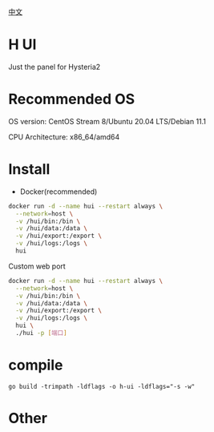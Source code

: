 [中文](README_ZH.md)

# H UI

Just the panel for Hysteria2

# Recommended OS

OS version: CentOS Stream 8/Ubuntu 20.04 LTS/Debian 11.1

CPU Architecture: x86_64/amd64

# Install

- Docker(recommended)

```bash
docker run -d --name hui --restart always \
  --network=host \
  -v /hui/bin:/bin \
  -v /hui/data:/data \
  -v /hui/export:/export \
  -v /hui/logs:/logs \
  hui

```

Custom web port

```bash
docker run -d --name hui --restart always \
  --network=host \
  -v /hui/bin:/bin \
  -v /hui/data:/data \
  -v /hui/export:/export \
  -v /hui/logs:/logs \
  hui \
  ./hui -p [端口]
```

# compile

```shell
go build -trimpath -ldflags -o h-ui -ldflags="-s -w"
```

# Other